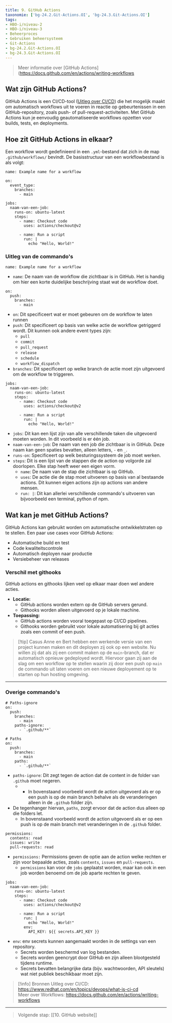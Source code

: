 ```yaml
---
title: 9. GitHub Actions
taxonomie: ['bg-24.2.Git-Actions.OI', 'bg-24.3.Git-Actions.OI']
tags:
- HBO-i/niveau-2
- HBO-i/niveau-3
- Beheerproces
- Gebruiken beheersysteem
- Git-Actions
- bg-24.2.Git-Actions.OI
- bg-24.3.Git-Actions.OI
---
```


> Μeer informatie over [GitHub Actions](https://docs.github.com/en/actions/writing-workflows

## Wat zijn GitHub Actions?
GitHub Actions is een CI/CD-tool ([Uitleg over CI/CD](https://www.redhat.com/en/topics/devops/what-is-ci-cd)) die het mogelijk maakt om automatisch workflows uit te voeren in reactie op gebeurtenissen in een GitHub-repository, zoals push- of pull-request-activiteiten. Met GitHub Actions kun je eenvoudig geautomatiseerde workflows opzetten voor builds, tests, en deployments.

## Hoe zit GitHub Actions in elkaar?
Een workflow wordt gedefinieerd in een `.yml`-bestand dat zich in de map `.github/workflows/` bevindt. De basisstructuur van een workflowbestand is als volgt:

```
name: Example name for a workflow

on:
  event_type: 
    branches:
      - main  

jobs:  
  naam-van-een-job: 
    runs-on: ubuntu-latest  
    steps:  
      - name: Checkout code  
        uses: actions/checkout@v2  
      
      - name: Run a script
        run: |
          echo "Hello, World!"
```

### Uitleg van de commando's
```
name: Example name for a workflow
```
- `name`: De naam van de workflow die zichtbaar is in GitHub. Het is handig om hier een korte duidelijke beschrijving staat wat de workflow doet.

```
on:
  push:  
    branches:
      - main  
```
- `on`: Dit specificeert wat er moet gebeuren om de workflow te laten runnen
- `push`: Dit specificeert op basis van welke actie de workflow getriggerd wordt.
	Dit kunnen ook andere event types zijn:
	- `pull`
	- `commit`
	- `pull_request`
	- `release`
	- `schedule`
	- `workflow_dispatch`
- `branches`: Dit specificeert op welke branch de actie moet zijn uitgevoerd om de workflow te triggeren.

```
jobs:  
  naam-van-een-job: 
    runs-on: ubuntu-latest  
    steps:  
      - name: Checkout code  
        uses: actions/checkout@v2  
      
      - name: Run a script
        run: |
          echo "Hello, World!"
```
- `jobs`: Dit kan een lijst zijn van alle verschillende taken die uitgevoerd moeten worden. In dit voorbeeld is er één job.
- `naam-van-een-job`: De naam van een job die zichtbaar is in GitHub. Deze naam kan geen spaties bevatten, alleen letters, `-` en `_`.
- `runs-on`: Specificeert op welk besturingssysteem de job moet werken.
- `steps`: Dit is een lijst van de stappen die de action op volgorde zal doorlopen. Elke stap heeft weer een eigen vorm.
	- `name`: De naam van de stap die zichtbaar is op GitHub.
	- `uses`:  De actie die de stap moet uitvoeren op basis van al bestaande actions. Dit kunnen eigen actions zijn op actions van andere mensen.
	- `run: |`: Dit kan allerlei verschillende commando's uitvoeren van bijvoorbeeld een terminal, python of npm.

## Wat kan je met GitHub Actions?
GitHub Actions kan gebruikt worden om automatische ontwikkelstraten op te stellen. Een paar use cases voor GitHub Actions:
- Automatische build en test
- Code kwaliteitscontrole
- Automatisch deployen naar productie
- Versiebeheer van releases

### Verschil met githooks
GitHub actions en githooks lijken veel op elkaar maar doen wel andere acties. 
- **Locatie:** 
	- GitHub actions worden extern op de GitHub servers gerund.
	- Githooks worden alleen uitgevoerd op je lokale machine.
- **Toepassing:**
	- GitHub actions worden vooral toegepast op CI/CD pipelines.
	- Githooks worden gebruikt voor lokale automatisering bij git acties zoals een commit of een push.

> [!tip] Casus
> Anne en Bert hebben een werkende versie van een project kunnen maken en dit deployen zij ook op een website. Nu willen zij dat als zij een commit maken op de `main`-branch, dat er automatisch opnieuw gedeployed wordt. Hiervoor gaan zij aan de slag om een workflow op te stellen waarin zij door een push op `main` de commando uit laten voeren om een nieuwe deployement op te starten op hun hosting omgeving. 

---
### Overige commando's 
```
# Paths-ignore
on:
  push: 
    branches:
      - main 
    paths-ignore:
	  - `.github/**`  

# Paths
on:
  push: 
    branches:
      - main 
    paths:
	  - `.github/**` 
```
- `paths-ignore`: Dit zegt tegen de action dat de content in de folder van `.github` moet negeren.
	- - In bovenstaand voorbeeld wordt de action uitgevoerd als er op een push is op de main branch behalve als de veranderingen alleen in de `.github` folder zijn.
- De tegenhanger hiervan, `paths`,  zorgt ervoor dat de action dus alleen op die folders let.
	- In bovenstaand voorbeeld wordt de action uitgevoerd als er op een push is op de main branch met veranderingen in de `.github` folder.

```
permissions: 
  contents: read 
  issues: write 
  pull-requests: read 
```
- `permissions:` Permissions geven de optie aan de action welke rechten er zijn voor bepaalde acties, zoals `contents`, `issues` en `pull-requests`.
	- `permissions` kan voor de `jobs` geplaatst worden, maar kan ook in een job worden benoemd om de job aparte rechten te geven.

```
jobs:  
  naam-van-een-job: 
    runs-on: ubuntu-latest  
    steps:  
      - name: Checkout code  
        uses: actions/checkout@v2  
      
      - name: Run a script
        run: |
          echo "Hello, World!"
		env: 
		  API_KEY: ${{ secrets.API_KEY }} 
```
- `env`: env secrets kunnen aangemaakt worden in de settings van een repository.
	- Secrets worden beschermd van log bestanden.
	- Secrets worden geencrypt door GitHub en zijn alleen blootgesteld tijdens runtime.
	- Secrets bevatten belangrijke data (bijv. wachtwoorden, API sleutels) wat niet publiek beschikbaar moet zijn.

> [!info] Bronnen
> Uitleg over CI/CD: https://www.redhat.com/en/topics/devops/what-is-ci-cd \
> Meer over Workflows: https://docs.github.com/en/actions/writing-workflows

---

> Volgende stap: [[10. GitHub website]]

